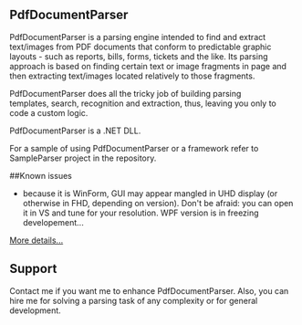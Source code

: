 ## PdfDocumentParser

PdfDocumentParser is a parsing engine intended to find and extract text/images from PDF documents that conform to predictable graphic layouts - such as  reports, bills, forms, tickets and the like. Its parsing approach is based on finding certain text or image fragments in page and then extracting text/images located relatively to those fragments.

PdfDocumentParser does all the tricky job of building parsing templates, search, recognition and extraction, thus, leaving you only to code a custom logic.

PdfDocumentParser is a .NET DLL.

For a sample of using PdfDocumentParser or a framework refer to SampleParser project in the repository.

##Known issues
- because it is WinForm, GUI may appear mangled in UHD display (or otherwise in FHD, depending on version). Don't be afraid: you can open it in VS and tune for your resolution. WPF version is in freezing developement...

[More details...](https://sergeystoyan.github.io/PdfDocumentParser/#1)

## Support
Contact me if you want me to enhance PdfDocumentParser. Also, you can hire me for solving a parsing task of any complexity or for general development.
